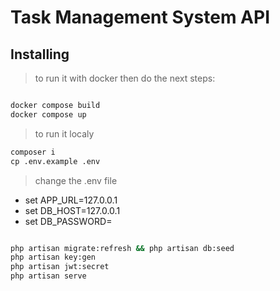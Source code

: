 # Task Management System API

## Installing
> to run it with docker then do the next steps: </h3>

```cmd

docker compose build
docker compose up

```

> to run it localy

```cmd
composer i
cp .env.example .env
```
> change the .env file
- set APP_URL=127.0.0.1
- set DB_HOST=127.0.0.1
- set DB_PASSWORD=

```cmd

php artisan migrate:refresh && php artisan db:seed
php artisan key:gen
php artisan jwt:secret
php artisan serve

```
